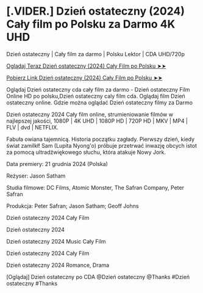 # [.VIDER.] Dzień ostateczny (2024) Cały film po Polsku za Darmo 4K UHD
Dzień ostateczny | Cały film za darmo | Polsku Lektor | CDA UHD/720p

<a href="https://love-4k.com/pl/movie/1196470/survive-gitcodepl"> Oglądaj Teraz Dzień ostateczny (2024) Cały Film po Polsku ➤➤  </a>

<a href="https://love-4k.com/pl/movie/1196470/survive-gitcodepl"> Pobierz Link Dzień ostateczny (2024) Cały Film po Polsku ➤➤ </a>

Oglądaj Dzień ostateczny cda cały film za darmo - Dzień ostateczny Film Online HD po polsku,Dzień ostateczny caly film cda. Oglądaj film Dzień ostateczny online. Gdzie można oglądać Dzień ostateczny filmy za Darmo

Dzień ostateczny 2024 Cały film online, strumieniowanie filmów w najlepszej jakości, 1080P | 4K UHD | 1080P HD | 720P HD | MKV | MP4 | FLV | dvd | NETFLIX.

Fabuła owiana tajemnicą. Historia początku zagłady. Pierwszy dzień, kiedy świat zamilkł! Sam (Lupita Nyong'o) próbuje przetrwać inwazję obcych istot za pomocą ultradźwiękowego słuchu, która atakuje Nowy Jork.

Data premiery: 21 grudnia 2024 (Polska)

Reżyser: Jason Satham

Studia filmowe: DC Films, Atomic Monster, The Safran Company, Peter Safran

Produkcja: Peter Safran; Jason Satham; Geoff Johns

Dzień ostateczny 2024 Cały Film

Dzień ostateczny 2024

Dzień ostateczny 2024 Music Cały Film

Dzień ostateczny 2024 Cały Film

Dzień ostateczny 2024 Romance, Drama

[Oglądaj] Dzień ostateczny po CDA @Dzień ostateczny @Thanks #Dzień ostateczny #Thanks
